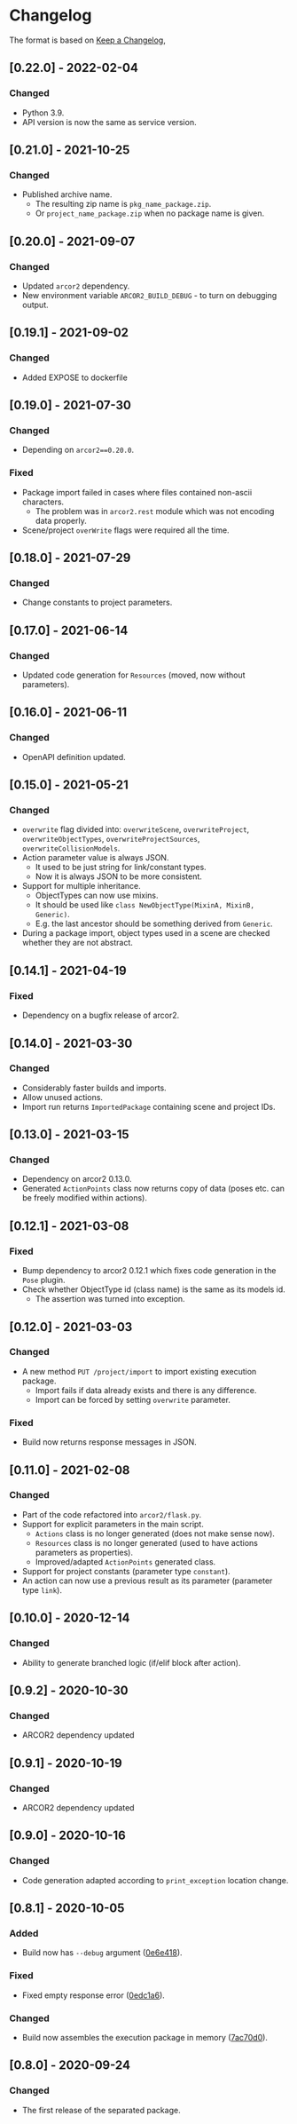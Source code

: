 # Changelog

The format is based on [Keep a Changelog](https://keepachangelog.com/en/1.0.0/),

## [0.22.0] - 2022-02-04

### Changed

- Python 3.9.
- API version is now the same as service version.

## [0.21.0] - 2021-10-25

### Changed

- Published archive name.
  - The resulting zip name is `pkg_name_package.zip`.
  - Or `project_name_package.zip` when no package name is given.

## [0.20.0] - 2021-09-07

### Changed
- Updated `arcor2` dependency.
- New environment variable `ARCOR2_BUILD_DEBUG` - to turn on debugging output.

## [0.19.1] - 2021-09-02

### Changed
- Added EXPOSE to dockerfile

## [0.19.0] - 2021-07-30

### Changed
- Depending on `arcor2==0.20.0`.

### Fixed

- Package import failed in cases where files contained non-ascii characters.
  - The problem was in `arcor2.rest` module which was not encoding data properly.
- Scene/project `overWrite` flags were required all the time.

## [0.18.0] - 2021-07-29

### Changed

- Change constants to project parameters.

## [0.17.0] - 2021-06-14

### Changed
- Updated code generation for `Resources` (moved, now without parameters).

## [0.16.0] - 2021-06-11

### Changed
- OpenAPI definition updated.

## [0.15.0] - 2021-05-21

### Changed
- `overwrite` flag divided into: `overwriteScene`, `overwriteProject`, `overwriteObjectTypes`, `overwriteProjectSources`, `overwriteCollisionModels`.
- Action parameter value is always JSON.
  - It used to be just string for link/constant types.
  - Now it is always JSON to be more consistent.
- Support for multiple inheritance.
  - ObjectTypes can now use mixins.
  - It should be used like `class NewObjectType(MixinA, MixinB, Generic)`.
  - E.g. the last ancestor should be something derived from `Generic`.
- During a package import, object types used in a scene are checked whether they are not abstract.

## [0.14.1] - 2021-04-19

### Fixed
- Dependency on a bugfix release of arcor2.

## [0.14.0] - 2021-03-30

### Changed
- Considerably faster builds and imports.
- Allow unused actions.
- Import run returns `ImportedPackage` containing scene and project IDs.

## [0.13.0] - 2021-03-15

### Changed
- Dependency on arcor2 0.13.0.
- Generated `ActionPoints` class now returns copy of data (poses etc. can be freely modified within actions).


## [0.12.1] - 2021-03-08

### Fixed
- Bump dependency to arcor2 0.12.1 which fixes code generation in the `Pose` plugin.
- Check whether ObjectType id (class name) is the same as its models id.
  - The assertion was turned into exception.

## [0.12.0] - 2021-03-03

### Changed
- A new method `PUT /project/import` to import existing execution package.
  - Import fails if data already exists and there is any difference.
  - Import can be forced by setting `overwrite` parameter.

### Fixed
- Build now returns response messages in JSON.

## [0.11.0] - 2021-02-08

### Changed
- Part of the code refactored into `arcor2/flask.py`.
- Support for explicit parameters in the main script.
  - `Actions` class is no longer generated (does not make sense now). 
  - `Resources` class is no longer generated (used to have actions parameters as properties).
  - Improved/adapted `ActionPoints` generated class.
- Support for project constants (parameter type `constant`).
- An action can now use a previous result as its parameter (parameter type `link`).

## [0.10.0] - 2020-12-14

### Changed
- Ability to generate branched logic (if/elif block after action).

## [0.9.2] - 2020-10-30

### Changed
- ARCOR2 dependency updated

## [0.9.1] - 2020-10-19

### Changed
- ARCOR2 dependency updated

## [0.9.0] - 2020-10-16

### Changed
- Code generation adapted according to `print_exception` location change.

## [0.8.1] - 2020-10-05

### Added
- Build now has `--debug` argument ([0e6e418](http://github.com/robofit/arcor2/commit/0e6e418)).
### Fixed
- Fixed empty response error ([0edc1a6](http://github.com/robofit/arcor2/commit/0edc1a6)).
### Changed
- Build now assembles the execution package in memory ([7ac70d0](http://github.com/robofit/arcor2/commit/7ac70d0)).

## [0.8.0] - 2020-09-24
### Changed
- The first release of the separated package.
